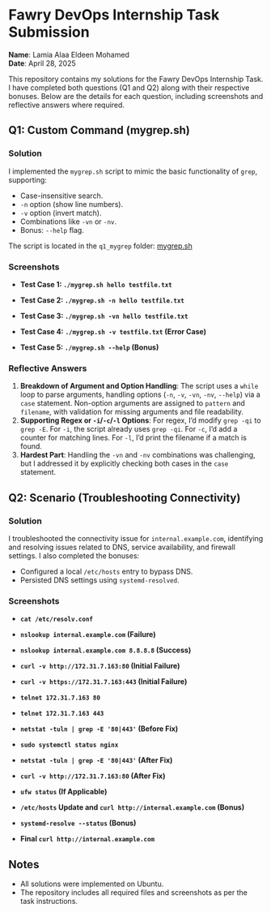 # Fawry DevOps Internship Task Submission

**Name**: Lamia Alaa Eldeen Mohamed  
**Date**: April 28, 2025

This repository contains my solutions for the Fawry DevOps Internship Task. I have completed both questions (Q1 and Q2) along with their respective bonuses. Below are the details for each question, including screenshots and reflective answers where required.

## Q1: Custom Command (mygrep.sh)

### Solution
I implemented the `mygrep.sh` script to mimic the basic functionality of `grep`, supporting:
- Case-insensitive search.
- `-n` option (show line numbers).
- `-v` option (invert match).
- Combinations like `-vn` or `-nv`.
- Bonus: `--help` flag.

The script is located in the `q1_mygrep` folder: [mygrep.sh](q1_mygrep/mygrep.sh)

### Screenshots
- **Test Case 1: `./mygrep.sh hello testfile.txt`**  
 
- **Test Case 2: `./mygrep.sh -n hello testfile.txt`**  

- **Test Case 3: `./mygrep.sh -vn hello testfile.txt`**  

- **Test Case 4: `./mygrep.sh -v testfile.txt` (Error Case)**  

- **Test Case 5: `./mygrep.sh --help` (Bonus)**  
 
### Reflective Answers
1. **Breakdown of Argument and Option Handling**: The script uses a `while` loop to parse arguments, handling options (`-n`, `-v`, `-vn`, `-nv`, `--help`) via a `case` statement. Non-option arguments are assigned to `pattern` and `filename`, with validation for missing arguments and file readability.
2. **Supporting Regex or `-i`/`-c`/`-l` Options**: For regex, I’d modify `grep -qi` to `grep -E`. For `-i`, the script already uses `grep -qi`. For `-c`, I’d add a counter for matching lines. For `-l`, I’d print the filename if a match is found.
3. **Hardest Part**: Handling the `-vn` and `-nv` combinations was challenging, but I addressed it by explicitly checking both cases in the `case` statement.

## Q2: Scenario (Troubleshooting Connectivity)

### Solution
I troubleshooted the connectivity issue for `internal.example.com`, identifying and resolving issues related to DNS, service availability, and firewall settings. I also completed the bonuses:
- Configured a local `/etc/hosts` entry to bypass DNS.
- Persisted DNS settings using `systemd-resolved`.

### Screenshots
- **`cat /etc/resolv.conf`**  


- **`nslookup internal.example.com` (Failure)**  


- **`nslookup internal.example.com 8.8.8.8` (Success)**  
 
- **`curl -v http://172.31.7.163:80` (Initial Failure)**  


- **`curl -v https://172.31.7.163:443` (Initial Failure)**  

- **`telnet 172.31.7.163 80`**  

- **`telnet 172.31.7.163 443`**  

- **`netstat -tuln | grep -E '80|443'` (Before Fix)**  

- **`sudo systemctl status nginx`**  

- **`netstat -tuln | grep -E '80|443'` (After Fix)**  

- **`curl -v http://172.31.7.163:80` (After Fix)**  

- **`ufw status` (If Applicable)**  
 
- **`/etc/hosts` Update and `curl http://internal.example.com` (Bonus)**  

- **`systemd-resolve --status` (Bonus)**  

- **Final `curl http://internal.example.com`**  

## Notes
- All solutions were implemented on Ubuntu.
- The repository includes all required files and screenshots as per the task instructions.
